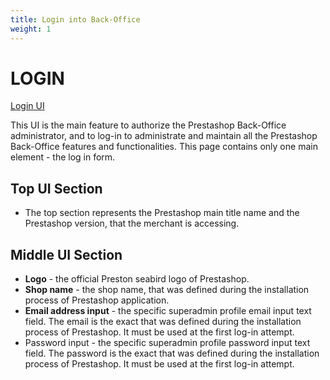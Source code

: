 ```yaml
---
title: Login into Back-Office
weight: 1
---
```

# LOGIN

[Login UI](static/login.png)

This UI is the main feature to authorize the Prestashop Back-Office administrator, and to log-in to administrate and maintain all the Prestashop Back-Office  features and functionalities. This page contains only one main element - the log in form.

## Top UI Section

- The top section represents the Prestashop main title name and the Prestashop version, that the merchant is accessing.

## Middle UI Section

- **Logo** - the official Preston seabird logo of Prestashop.
- **Shop name** - the shop name, that was defined during the installation process of Prestashop application.
- **Email address input** - the specific superadmin profile email input text field. The email is the exact that was defined during the installation process of Prestashop. It must be used at the first log-in attempt. 
- Password input - the specific superadmin profile password input text field. The password is the exact that was defined during the installation process of Prestashop. It must be used at the first log-in attempt. 
